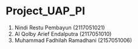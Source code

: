 # Project_UAP_PI

1. Nindi Restu Pembayun        (2117051021)
2. Al Qolby Arief Endalputra   (2117051010)
3. Muhammad Fadhilah Ramadhani (2157051006)
